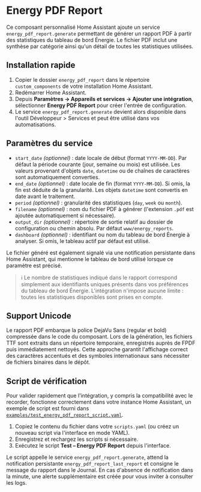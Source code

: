 # Energy PDF Report

Ce composant personnalisé Home Assistant ajoute un service `energy_pdf_report.generate` permettant de générer un rapport PDF à partir des statistiques du tableau de bord Énergie. Le fichier PDF inclut une synthèse par catégorie ainsi qu'un détail de toutes les statistiques utilisées.

## Installation rapide
1. Copier le dossier `energy_pdf_report` dans le répertoire `custom_components` de votre installation Home Assistant.
2. Redémarrer Home Assistant.
3. Depuis **Paramètres → Appareils et services → Ajouter une intégration**, sélectionner **Energy PDF Report** pour créer l'entrée de configuration.
4. Le service `energy_pdf_report.generate` devient alors disponible dans l'outil Développeur > Services et peut être utilisé dans vos automatisations.


## Paramètres du service
- `start_date` *(optionnel)* : date locale de début (format `YYYY-MM-DD`). Par défaut la période courante (jour, semaine ou mois) est utilisée. Les valeurs provenant d'objets `date`, `datetime` ou de chaînes de caractères sont automatiquement converties.
- `end_date` *(optionnel)* : date locale de fin (format `YYYY-MM-DD`). Si omis, la fin est déduite de la granularité. Les objets `datetime` sont convertis en date avant le traitement.
- `period` *(optionnel)* : granularité des statistiques (`day`, `week` ou `month`).
- `filename` *(optionnel)* : nom du fichier PDF à générer (l'extension `.pdf` est ajoutée automatiquement si nécessaire).
- `output_dir` *(optionnel)* : répertoire de sortie relatif au dossier de configuration ou chemin absolu. Par défaut `www/energy_reports`.
- `dashboard` *(optionnel)* : identifiant ou nom du tableau de bord Énergie à analyser. Si omis, le tableau actif par défaut est utilisé.

Le fichier généré est également signalé via une notification persistante dans Home Assistant, qui mentionne le tableau de bord utilisé lorsque ce paramètre est précisé.

> ℹ️ Le nombre de statistiques indiqué dans le rapport correspond simplement aux identifiants uniques présents dans vos préférences du tableau de bord Énergie. L'intégration n'impose aucune limite : toutes les statistiques disponibles sont prises en compte.

## Support Unicode

Le rapport PDF embarque la police DejaVu Sans (regular et bold) compressée dans
le code du composant. Lors de la génération, les fichiers TTF sont extraits dans
un répertoire temporaire, enregistrés auprès de FPDF puis immédiatement
nettoyés. Cette approche garantit l'affichage correct des caractères accentués
et des symboles internationaux sans nécessiter de fichiers binaires dans le
dépôt.

## Script de vérification
Pour valider rapidement que l'intégration, y compris la compatibilité avec le recorder,
fonctionne correctement dans votre instance Home Assistant, un exemple de script est
fourni dans [`examples/test_energy_pdf_report_script.yaml`](examples/test_energy_pdf_report_script.yaml).

1. Copiez le contenu du fichier dans votre `scripts.yaml` (ou créez un nouveau script via l'interface en mode YAML).
2. Enregistrez et rechargez les scripts si nécessaire.
3. Exécutez le script **Test – Energy PDF Report** depuis l'interface.

Le script appelle le service `energy_pdf_report.generate`, attend la notification
persistante `energy_pdf_report_last_report` et consigne le message du rapport dans le
Journal. En cas d'absence de notification dans la minute, une alerte supplémentaire
est créée pour vous inviter à consulter les logs.
